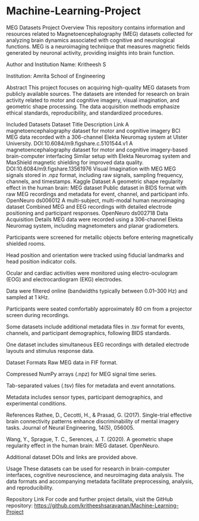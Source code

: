 # Machine-Learning-Project

MEG Datasets Project
Overview
This repository contains information and resources related to Magnetoencephalography (MEG) datasets collected for analyzing brain dynamics associated with cognitive and neurological functions. MEG is a neuroimaging technique that measures magnetic fields generated by neuronal activity, providing insights into brain function.

Author and Institution
Name: Kritheesh S

Institution: Amrita School of Engineering

Abstract
This project focuses on acquiring high-quality MEG datasets from publicly available sources. The datasets are intended for research on brain activity related to motor and cognitive imagery, visual imagination, and geometric shape processing. The data acquisition methods emphasize ethical standards, reproducibility, and standardized procedures.

Included Datasets
Dataset Title	Description	Link
A magnetoencephalography dataset for motor and cognitive imagery BCI	MEG data recorded with a 306-channel Elekta Neuromag system at Ulster University.	DOI:10.6084/m9.figshare.c.5101544.v1
A magnetoencephalography dataset for motor and cognitive imagery-based brain-computer interfacing	Similar setup with Elekta Neuromag system and MaxShield magnetic shielding for improved data quality.	DOI:10.6084/m9.figshare.13561976
Visual Imagination with MEG	MEG signals stored in .npz format, including raw signals, sampling frequency, channels, and timestamps.	Kaggle Dataset
A geometric shape regularity effect in the human brain: MEG dataset	Public dataset in BIDS format with raw MEG recordings and metadata for event, channel, and participant info.	OpenNeuro ds006012
A multi-subject, multi-modal human neuroimaging dataset	Combined MEG and EEG recordings with detailed electrode positioning and participant responses.	OpenNeuro ds002718
Data Acquisition Details
MEG data were recorded using a 306-channel Elekta Neuromag system, including magnetometers and planar gradiometers.

Participants were screened for metallic objects before entering magnetically shielded rooms.

Head position and orientation were tracked using fiducial landmarks and head position indicator coils.

Ocular and cardiac activities were monitored using electro-oculogram (EOG) and electrocardiogram (EKG) electrodes.

Data were filtered online (bandwidths typically between 0.01–300 Hz) and sampled at 1 kHz.

Participants were seated comfortably approximately 80 cm from a projector screen during recordings.

Some datasets include additional metadata files in .tsv format for events, channels, and participant demographics, following BIDS standards.

One dataset includes simultaneous EEG recordings with detailed electrode layouts and stimulus response data.

Dataset Formats
Raw MEG data in FIF format.

Compressed NumPy arrays (.npz) for MEG signal time series.

Tab-separated values (.tsv) files for metadata and event annotations.

Metadata includes sensor types, participant demographics, and experimental conditions.

References
Rathee, D., Cecotti, H., & Prasad, G. (2017). Single-trial effective brain connectivity patterns enhance discriminability of mental imagery tasks. Journal of Neural Engineering, 14(5), 056005.

Wang, Y., Sprague, T. C., Serences, J. T. (2020). A geometric shape regularity effect in the human brain: MEG dataset. OpenNeuro.

Additional dataset DOIs and links are provided above.

Usage
These datasets can be used for research in brain-computer interfaces, cognitive neuroscience, and neuroimaging data analysis. The data formats and accompanying metadata facilitate preprocessing, analysis, and reproducibility.

Repository Link
For code and further project details, visit the GitHub repository:
https://github.com/kritheeshsaravanan/Machine-Learning-Project
